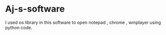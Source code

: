# Aj-s-software
I used os library in this software to 
open notepad , chrome , wmplayer using python code.
